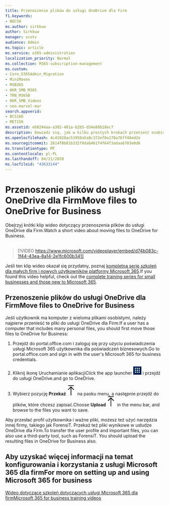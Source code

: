 ```yaml
---
title: Przenoszenie plików do usługi OneDrive dla Firm
f1.keywords:
- NOCSH
ms.author: sirkkuw
author: Sirkkuw
manager: scotv
audience: Admin
ms.topic: article
ms.service: o365-administration
localization_priority: Normal
ms.collection: M365-subscription-management
ms.custom:
- Core_O365Admin_Migration
- MiniMaven
- MSB365
- OKR_SMB_M365
- TRN_M365B
- OKR_SMB_Videos
- seo-marvel-mar
search.appverid:
- BCS160
- MET150
ms.assetid: eb8244aa-a302-481a-b2b5-d34e88b18ec7
description: Dowiedz się, jak w kilku prostych krokach przenieść osobiste pliki służbowe i poufne pliki firmowe do usługi OneDrive dla Firm.
ms.openlocfilehash: 4c41928ac51950a5a8c372ef0a170a76ff48ed2e
ms.sourcegitcommit: 2614f8b81b332f8dab461f4f64f3adaa6703e0d6
ms.translationtype: MT
ms.contentlocale: pl-PL
ms.lasthandoff: 04/21/2020
ms.locfileid: "43633144"
---
```

# <a name="move-files-to-onedrive-for-business"></a><span data-ttu-id="e98bd-103">Przenoszenie plików do usługi OneDrive dla Firm</span><span class="sxs-lookup"><span data-stu-id="e98bd-103">Move files to OneDrive for Business</span></span>

<span data-ttu-id="e98bd-104">Obejrzyj krótki klip wideo dotyczący przenoszenia plików do usługi OneDrive dla Firm.</span><span class="sxs-lookup"><span data-stu-id="e98bd-104">Watch a short video about moving files to OneDrive for Business.</span></span><br><br>

> [!VIDEO https://www.microsoft.com/videoplayer/embed/d74b083c-1f44-43ea-8a14-2e1fc600b341] 

<span data-ttu-id="e98bd-105">Jeśli ten klip wideo okazał się przydatny, poznaj [kompletną serię szkoleń dla małych firm i nowych użytkowników platformy Microsoft 365](https://support.office.com/article/6ab4bbcd-79cf-4000-a0bd-d42ce4d12816).</span><span class="sxs-lookup"><span data-stu-id="e98bd-105">If you found this video helpful, check out the [complete training series for small businesses and those new to Microsoft 365](https://support.office.com/article/6ab4bbcd-79cf-4000-a0bd-d42ce4d12816).</span></span>


## <a name="move-files-to-onedrive-for-business"></a><span data-ttu-id="e98bd-106">Przenoszenie plików do usługi OneDrive dla Firm</span><span class="sxs-lookup"><span data-stu-id="e98bd-106">Move files to OneDrive for Business</span></span>

<span data-ttu-id="e98bd-107">Jeśli użytkownik ma komputer z wieloma plikami osobistymi, należy najpierw przenieść te pliki do usługi OneDrive dla Firm:</span><span class="sxs-lookup"><span data-stu-id="e98bd-107">If a user has a computer that includes many personal files, you should first move those files to OneDrive for Business:</span></span>
  
1. <span data-ttu-id="e98bd-108">Przejdź do portal.office.com i zaloguj się przy użyciu poświadczenia usługi Microsoft 365 użytkownika dla poświadczeń biznesowych.</span><span class="sxs-lookup"><span data-stu-id="e98bd-108">Go to portal.office.com and sign in with the user's Microsoft 365 for business credentials.</span></span>

2. <span data-ttu-id="e98bd-109">Kliknij ikonę Uruchamianie aplikacji</span><span class="sxs-lookup"><span data-stu-id="e98bd-109">Click the app launcher</span></span> ![The app launcher icon in Office 365](../media/7502f4ec-3c9a-435d-a7b4-b9cda85189a7.png) <span data-ttu-id="e98bd-111">i przejdź do usługi OneDrive.</span><span class="sxs-lookup"><span data-stu-id="e98bd-111">and go to OneDrive.</span></span> 
    
3. <span data-ttu-id="e98bd-112">Wybierz pozycję **Przekaż**![Upload](../media/d9b963b8-10af-42e2-953d-360301b83d3c.png) na pasku menu, a następnie przejdź do plików, które chcesz zapisać.</span><span class="sxs-lookup"><span data-stu-id="e98bd-112">Choose **Upload**![Upload](../media/d9b963b8-10af-42e2-953d-360301b83d3c.png) in the menu bar, and browse to the files you want to save.</span></span> 
    
<span data-ttu-id="e98bd-p101">Aby przesłać profil użytkownika i ważne pliki, możesz też użyć narzędzia innej firmy, takiego jak ForensiT. Przekaż też pliki wynikowe w usłudze OneDrive dla Firm.</span><span class="sxs-lookup"><span data-stu-id="e98bd-p101">To transfer the user profile and important files, you can also use a third-party tool, such as ForensiT. You should upload the resulting files in OneDrive for Business also.</span></span>
  
## <a name="for-more-on-setting-up-and-using-microsoft-365-for-business"></a><span data-ttu-id="e98bd-115">Aby uzyskać więcej informacji na temat konfigurowania i korzystania z usługi Microsoft 365 dla firm</span><span class="sxs-lookup"><span data-stu-id="e98bd-115">For more on setting up and using Microsoft 365 for business</span></span>

[<span data-ttu-id="e98bd-116">Wideo dotyczące szkoleń dotyczących usługi Microsoft 365 dla firm</span><span class="sxs-lookup"><span data-stu-id="e98bd-116">Microsoft 365 for business training videos</span></span>](https://support.office.com/article/6ab4bbcd-79cf-4000-a0bd-d42ce4d12816)

